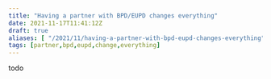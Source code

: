 ```yaml
---
title: "Having a partner with BPD/EUPD changes everything"
date: 2021-11-17T11:41:12Z
draft: true
aliases: [ "/2021/11/having-a-partner-with-bpd-eupd-changes-everything" ]
tags: [partner,bpd,eupd,change,everything]
---
```


todo